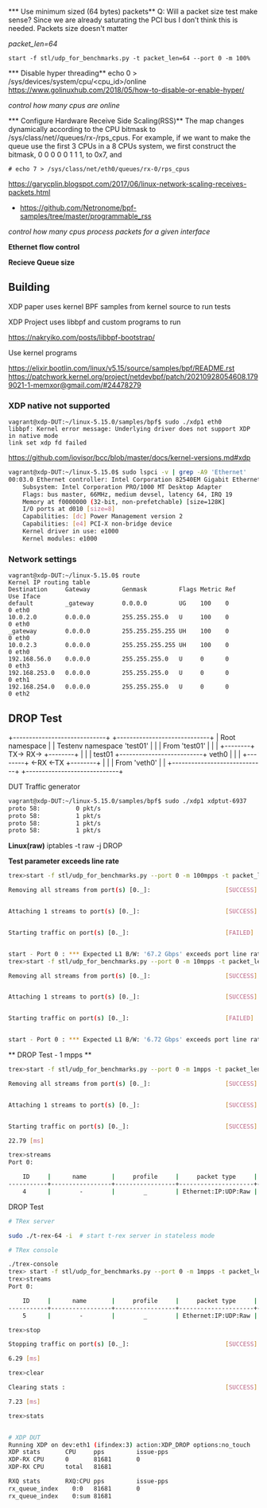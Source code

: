 
*** Use minimum sized (64 bytes) packets**
Q: Will a packet size test make sense?
Since we are already saturating the PCI bus I don’t think this is needed.
Packets size doesn't matter

*packet_len=64*
```
start -f stl/udp_for_benchmarks.py -t packet_len=64 --port 0 -m 100%
```

*** Disable hyper threading**
echo 0 > /sys/devices/system/cpu/<cpu_id>/online
https://www.golinuxhub.com/2018/05/how-to-disable-or-enable-hyper/

*control how many cpus are online*

*** Configure Hardware Receive Side Scaling(RSS)**
The map changes dynamically according to the CPU bitmask to /sys/class/net/<dev>/queues/rx-<n>/rps_cpus. For example, if we want to make the queue use the first 3 CPUs in a 8 CPUs system, we first construct the bitmask, 0 0 0 0 0 1 1 1, to 0x7, and

    # echo 7 > /sys/class/net/eth0/queues/rx-0/rps_cpus

https://garycplin.blogspot.com/2017/06/linux-network-scaling-receives-packets.html

- https://github.com/Netronome/bpf-samples/tree/master/programmable_rss


*control how many cpus process packets for a given interface*

**Ethernet flow control**

**Recieve Queue size**

## Building 

XDP paper uses kernel BPF samples from kernel source to run tests

XDP Project uses libbpf and custom programs to run

https://nakryiko.com/posts/libbpf-bootstrap/ 

Use kernel programs 

https://elixir.bootlin.com/linux/v5.15/source/samples/bpf/README.rst
https://patchwork.kernel.org/project/netdevbpf/patch/20210928054608.1799021-1-memxor@gmail.com/#24478279


### XDP native not supported 
```
vagrant@xdp-DUT:~/linux-5.15.0/samples/bpf$ sudo ./xdp1 eth0
libbpf: Kernel error message: Underlying driver does not support XDP in native mode
link set xdp fd failed
```

https://github.com/iovisor/bcc/blob/master/docs/kernel-versions.md#xdp

```bash
vagrant@xdp-DUT:~/linux-5.15.0$ sudo lspci -v | grep -A9 'Ethernet' 
00:03.0 Ethernet controller: Intel Corporation 82540EM Gigabit Ethernet Controller (rev 02)
	Subsystem: Intel Corporation PRO/1000 MT Desktop Adapter
	Flags: bus master, 66MHz, medium devsel, latency 64, IRQ 19
	Memory at f0000000 (32-bit, non-prefetchable) [size=128K]
	I/O ports at d010 [size=8]
	Capabilities: [dc] Power Management version 2
	Capabilities: [e4] PCI-X non-bridge device
	Kernel driver in use: e1000
	Kernel modules: e1000
```


### Network settings

```
vagrant@xdp-DUT:~/linux-5.15.0$ route
Kernel IP routing table
Destination     Gateway         Genmask         Flags Metric Ref    Use Iface
default         _gateway        0.0.0.0         UG    100    0        0 eth0
10.0.2.0        0.0.0.0         255.255.255.0   U     100    0        0 eth0
_gateway        0.0.0.0         255.255.255.255 UH    100    0        0 eth0
10.0.2.3        0.0.0.0         255.255.255.255 UH    100    0        0 eth0
192.168.56.0    0.0.0.0         255.255.255.0   U     0      0        0 eth3
192.168.253.0   0.0.0.0         255.255.255.0   U     0      0        0 eth1
192.168.254.0   0.0.0.0         255.255.255.0   U     0      0        0 eth2
```



## DROP Test

+-----------------------------+                          +-----------------------------+
| Root namespace              |                          | Testenv namespace 'test01'  |
|                             |      From 'test01'       |                             |
|                    +--------+ TX->                RX-> +--------+                    |
|                    | test01 +--------------------------+  veth0 |                    |
|                    +--------+ <-RX                <-TX +--------+                    |
|                             |       From 'veth0'       |                             |
+-----------------------------+                          +-----------------------------+

DUT                                                       Traffic generator

```bash
vagrant@xdp-DUT:~/linux-5.15.0/samples/bpf$ sudo ./xdp1 xdptut-6937
proto 58:          0 pkt/s
proto 58:          1 pkt/s
proto 58:          1 pkt/s
proto 58:          1 pkt/s
```

**Linux(raw)**
iptables -t raw -j DROP

**Test parameter exceeds line rate**
```bash
trex>start -f stl/udp_for_benchmarks.py --port 0 -m 100mpps -t packet_len=64,stream_count=1

Removing all streams from port(s) [0._]:                     [SUCCESS]


Attaching 1 streams to port(s) [0._]:                        [SUCCESS]


Starting traffic on port(s) [0._]:                           [FAILED]


start - Port 0 : *** Expected L1 B/W: '67.2 Gbps' exceeds port line rate: '1 Gbps'
trex>start -f stl/udp_for_benchmarks.py --port 0 -m 10mpps -t packet_len=64,stream_count=1

Removing all streams from port(s) [0._]:                     [SUCCESS]


Attaching 1 streams to port(s) [0._]:                        [SUCCESS]


Starting traffic on port(s) [0._]:                           [FAILED]


start - Port 0 : *** Expected L1 B/W: '6.72 Gbps' exceeds port line rate: '1 Gbps'

```


** DROP Test - 1 mpps **
```bash
trex>start -f stl/udp_for_benchmarks.py --port 0 -m 1mpps -t packet_len=64,stream_count=1

Removing all streams from port(s) [0._]:                     [SUCCESS]


Attaching 1 streams to port(s) [0._]:                        [SUCCESS]


Starting traffic on port(s) [0._]:                           [SUCCESS]

22.79 [ms]

trex>streams
Port 0:

    ID     |      name       |     profile     |     packet type     |  length  |       mode       |      rate       |    PG ID     |     next     
-----------+-----------------+-----------------+---------------------+----------+------------------+-----------------+--------------+-------------
    4      |        -        |        _        | Ethernet:IP:UDP:Raw |       64 |    Continuous    |      1 pps      |      -       |      -       

```


DROP Test
```bash
# TRex server

sudo ./t-rex-64 -i  # start t-rex server in stateless mode

# TRex console

./trex-console
trex> start -f stl/udp_for_benchmarks.py --port 0 -m 1mpps -t packet_len=64,stream_count=1
trex>streams
Port 0:

    ID     |      name       |     profile     |     packet type     |  length  |       mode       |      rate       |    PG ID     |     next     
-----------+-----------------+-----------------+---------------------+----------+------------------+-----------------+--------------+-------------
    5      |        -        |        _        | Ethernet:IP:UDP:Raw |       64 |    Continuous    |      1 pps      |      -       |      -       

trex>stop

Stopping traffic on port(s) [0._]:                           [SUCCESS]

6.29 [ms]

trex>clear

Clearing stats :                                             [SUCCESS]

7.23 [ms]

trex>stats


# XDP DUT
Running XDP on dev:eth1 (ifindex:3) action:XDP_DROP options:no_touch
XDP stats       CPU     pps         issue-pps  
XDP-RX CPU      0       81681       0          
XDP-RX CPU      total   81681      

RXQ stats       RXQ:CPU pps         issue-pps  
rx_queue_index    0:0   81681       0          
rx_queue_index    0:sum 81681      
```